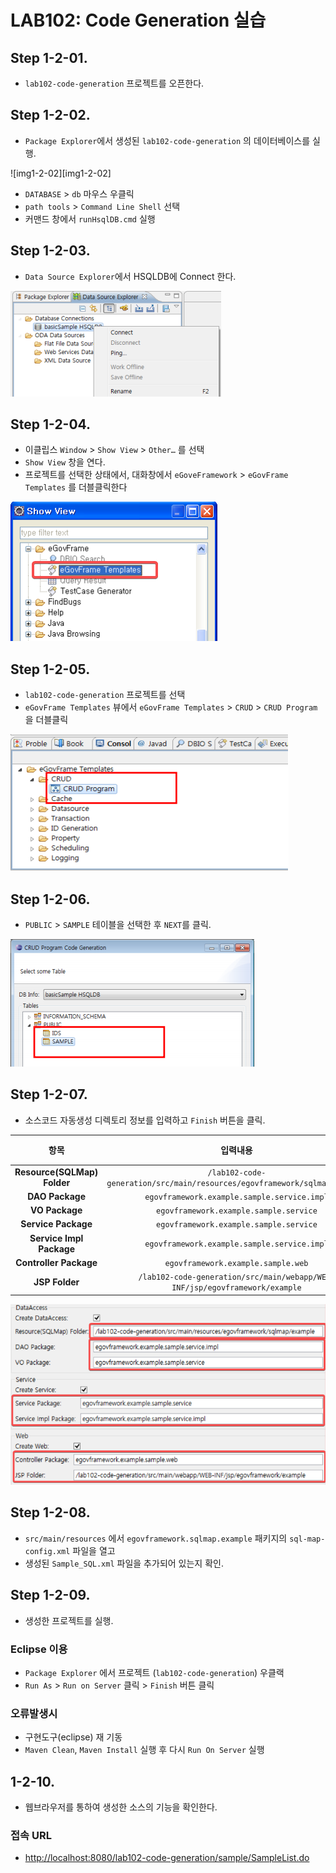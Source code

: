 # LAB102: Code Generation 실습

## Step 1-2-01. 

 - `lab102-code-generation` 프로젝트를 오픈한다.

## Step 1-2-02. 

 - `Package Explorer`에서 생성된 `lab102-code-generation` 의 데이터베이스를 실행.

 ![img1-2-02][img1-2-02]

 - `DATABASE` > `db` 마우스 우클릭 
 - `path tools` > `Command Line Shell` 선택
 - 커맨드 창에서 `runHsqlDB.cmd` 실행


## Step 1-2-03.

 - `Data Source Explorer`에서 HSQLDB에 Connect 한다.

![img1-2-03][img1-2-03]

## Step 1-2-04. 

 - 이클립스 `Window` > `Show View` > `Other…` 를 선택
 - `Show View` 창을 연다. 
 - 프로젝트를 선택한 상태에서, 대화창에서 `eGoveFramework` >
`eGovFrame Templates` 를 더블클릭한다

![img1-2-04][img1-2-04]


## Step 1-2-05.

 - `lab102-code-generation` 프로젝트를 선택
 - `eGovFrame Templates` 뷰에서 `eGovFrame Templates` > `CRUD` > `CRUD Program` 을 더블클릭 

![img1-2-05][img1-2-05]


## Step 1-2-06.

 - `PUBLIC` > `SAMPLE` 테이블을 선택한 후 `NEXT`를 클릭.

![img1-2-06][img1-2-06]


## Step 1-2-07.
 -  소스코드 자동생성 디렉토리 정보를 입력하고 `Finish` 버튼을 클릭.

|항목|입력내용|비고|
|:--:|:------:|:--:|
|__Resource(SQLMap) Folder__|`/lab102-code-generation/src/main/resources/egovframework/sqlmap/example`|.|
|__DAO Package__|`egovframework.example.sample.service.impl`|.|
|__VO Package__|`egovframework.example.sample.service`|.|
|__Service Package__|`egovframework.example.sample.service`|.|
|__Service Impl Package__|`egovframework.example.sample.service.impl`|.|
|__Controller Package__|`egovframework.example.sample.web`|.|
|__JSP Folder__|`/lab102-code-generation/src/main/webapp/WEB-INF/jsp/egovframework/example`|.|

![img1-2-07][img1-2-07]

## Step 1-2-08.
 
 - `src/main/resources` 에서 `egovframework.sqlmap.example` 패키지의 `sql-map-config.xml` 파일을 열고 
 - 생성된 `Sample_SQL.xml` 파일을 추가되어 있는지 확인.

## Step 1-2-09. 
 
 - 생성한 프로젝트를 실행.

### Eclipse 이용
 
 - `Package Explorer` 에서 프로젝트 (`lab102-code-generation`) 우클랙 
 - `Run As` > `Run on Server` 클릭 > `Finish` 버튼 클릭

### 오류발생시

 - 구현도구(eclipse) 재 기동
 - `Maven Clean`, `Maven Install` 실행 후 다시 `Run On Server` 실행
 

## 1-2-10.
 - 웹브라우저를 통하여 생성한 소스의 기능을 확인한다.

### 접속 URL
 - [http://localhost:8080/lab102-code-generation/sample/SampleList.do][url]

[img1-2-03]: ../imgs/lab102-2-03.png
[img1-2-04]: ../imgs/lab102-2-04.png
[img1-2-05]: ../imgs/lab102-2-05.png
[img1-2-06]: ../imgs/lab102-2-06.png
[img1-2-07]: ../imgs/lab102-2-07.png

[url]: http://localhost:8080/lab102-code-generation/sample/SampleList.do